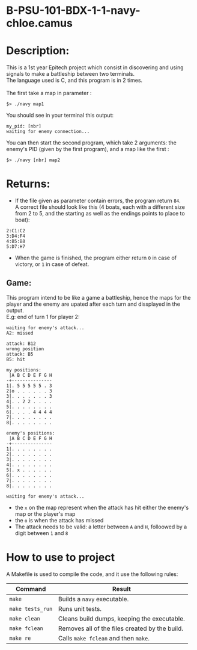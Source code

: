 # B-PSU-101-BDX-1-1-navy-chloe.camus

# Description:
This is a 1st year Epitech project which consist in discovering and using signals to make a battleship between two terminals. <br>
The language used is C, and this program is in 2 times. <br> <br>
The first take a map in parameter : <br>
```
$> ./navy map1
```
You should see in your terminal this output:
```
my_pid: [nbr]
waiting for enemy connection...
```
You can then start the second program, which take 2 arguments: the enemy's PID (given by the first program), and a map like the first : <br>
```
$> ./navy [nbr] map2
```
# Returns:
* If the file given as parameter contain errors, the program return `84`. <br>
A correct file should look like this (4 boats, each with a different size from 2 to 5, and the starting as well as the endings points to place to boat):
```
2:C1:C2
3:D4:F4
4:B5:B8
5:D7:H7
```
* When the game is finished, the program either return `0` in case of victory, or `1` in case of defeat.<br>

## Game:
This program intend to be like a game a battleship, hence the maps for the player and the enemy are upated after each turn and dissplayed in the output.<br>
E.g: end of turn 1 for player 2:
```
waiting for enemy's attack...
A2: missed

attack: B12
wrong position
attack: B5
B5: hit

my positions:
 |A B C D E F G H
-+---------------
1|. 5 5 5 5 5 . 3
2|o . . . . . . 3
3|. . . . . . . 3
4|. . 2 2 . . . .
5|. . . . . . . .
6|. . . . 4 4 4 4
7|. . . . . . . .
8|. . . . . . . .

enemy's positions:
 |A B C D E F G H
-+---------------
1|. . . . . . . .
2|. . . . . . . .
3|. . . . . . . .
4|. . . . . . . .
5|. x . . . . . .
6|. . . . . . . .
7|. . . . . . . .
8|. . . . . . . .

waiting for enemy's attack...
```
* the `x` on the map represent when the attack has hit either the enemy's map or the player's map
* the `o` is when the attack has missed
* The attack needs to be valid: a letter between `A` and `H`, folloowed by a digit between `1` and `8`

# How to use to project
A Makefile is used to compile the code, and it use the following rules:

| Command          | Result                                          |
| ---------------- | ----------------------------------------------- |
| `make`           | Builds a ```navy``` executable.          |
| `make tests_run` | Runs unit tests.                                |
| `make clean`     | Cleans build dumps, keeping the executable.     |
| `make fclean`    | Removes all of the files created by the build.  |
| `make re`        | Calls `make fclean` and then `make`.            |